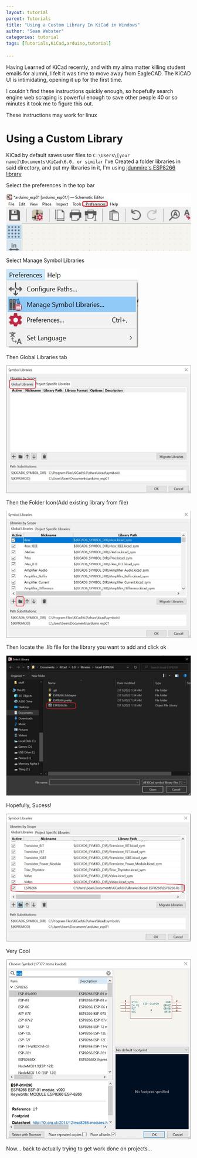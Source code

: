 ```yaml
---
layout: tutorial
parent: Tutorials
title: "Using a Custom Library In KiCad in Windows"
author: "Sean Webster"
categories: tutorial
tags: [Tutorials,KiCad,arduino,tutorial]

---
```



Having Learned of KiCad recently, and with my alma matter killing student emails for alumni, I felt it was time to move away from EagleCAD.
The KiCAD UI is intimidating, opening it up for the first time.

I couldn't find these instructions quickly enough, so hopefully search engine web scraping is powerful enough to save other 
people 40 or so minutes it took me to figure this out.

These instructions may work for linux
# Using a Custom Library
KiCad by default saves user files to `C:\Users\[your name]\Documents\KiCad\6.0, or similar`
I've Created a folder libraries in said directory, and put my libraries in it,
I'm using [jdunmire's ESP8266 library](https://github.com/jdunmire/kicad-ESP8266)



Select the preferences in the top bar

![Preferences](/../assets/img/KiCad/1.JPG)

Select Manage Symbol Libraries

![Manage Symbol Libraries](/../assets/img/KiCad/2.JPG)

Then Global Libraries tab

![Global Libraries](/../assets/img/KiCad/3.JPG)


Then the Folder Icon(Add existing library from file)


![Folder Icon(Add existing library from file)](/../assets/img/KiCad/4.JPG)

Then locate the .lib file for the library you want to add and click ok

![your library file](/../assets/img/KiCad/5.JPG)

Hopefully, Sucess!

![Success!](/../assets/img/KiCad/6.JPG)


Very Cool

![Very Cool](/../assets/img/KiCad/7.JPG)


Now... back to actually trying to get work done on projects...